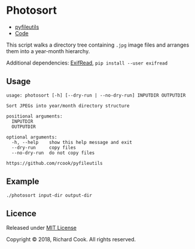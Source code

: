 # Photosort

* [pyfileutils](README.md)
* [Code](photosort)

This script walks a directory tree containing `.jpg` image files and arranges them into a year-month hierarchy.

Additional dependencies: [ExifRead][exifread], `pip install --user exifread`

## Usage

```
usage: photosort [-h] [--dry-run | --no-dry-run] INPUTDIR OUTPUTDIR

Sort JPEGs into year/month directory structure

positional arguments:
  INPUTDIR
  OUTPUTDIR

optional arguments:
  -h, --help    show this help message and exit
  --dry-run     copy files
  --no-dry-run  do not copy files

https://github.com/rcook/pyfileutils
```

## Example

```
./photosort input-dir output-dir
```

## Licence

Released under [MIT License][licence]

Copyright &copy; 2018, Richard Cook. All rights reserved.

[exifread]: https://pypi.org/project/ExifRead/
[find-duplicates]: https://gist.github.com/jinie/b51f75fa1ece7c02ca3f/
[licence]: LICENSE

